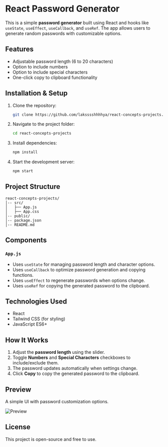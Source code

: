 # React Password Generator

This is a simple **password generator** built using React and hooks like `useState`, `useEffect`, `useCallback`, and `useRef`. The app allows users to generate random passwords with customizable options.

## Features
- Adjustable password length (6 to 20 characters)
- Option to include numbers
- Option to include special characters
- One-click copy to clipboard functionality

## Installation & Setup

1. Clone the repository:
   ```sh
   git clone https://github.com/laksssshhhhya/react-concepts-projects.git
   ```

2. Navigate to the project folder:
   ```sh
   cd react-concepts-projects
   ```

3. Install dependencies:
   ```sh
   npm install
   ```

4. Start the development server:
   ```sh
   npm start
   ```

## Project Structure
```
react-concepts-projects/
│-- src/
│   ├── App.js
│   ├── App.css
│-- public/
│-- package.json
│-- README.md
```

## Components

### `App.js`
- Uses `useState` for managing password length and character options.
- Uses `useCallback` to optimize password generation and copying functions.
- Uses `useEffect` to regenerate passwords when options change.
- Uses `useRef` for copying the generated password to the clipboard.

## Technologies Used
- React
- Tailwind CSS (for styling)
- JavaScript ES6+

## How It Works
1. Adjust the **password length** using the slider.
2. Toggle **Numbers** and **Special Characters** checkboxes to include/exclude them.
3. The password updates automatically when settings change.
4. Click **Copy** to copy the generated password to the clipboard.

## Preview
A simple UI with password customization options.

![Preview](https://media1.giphy.com/media/z8n8dWgQ0mgEIyzlmV/giphy.gif?cid=790b7611a5ba988db1bc7457636dd163c28af6f6dbc84a77&rid=giphy.gif&ct=g)

## License
This project is open-source and free to use.
